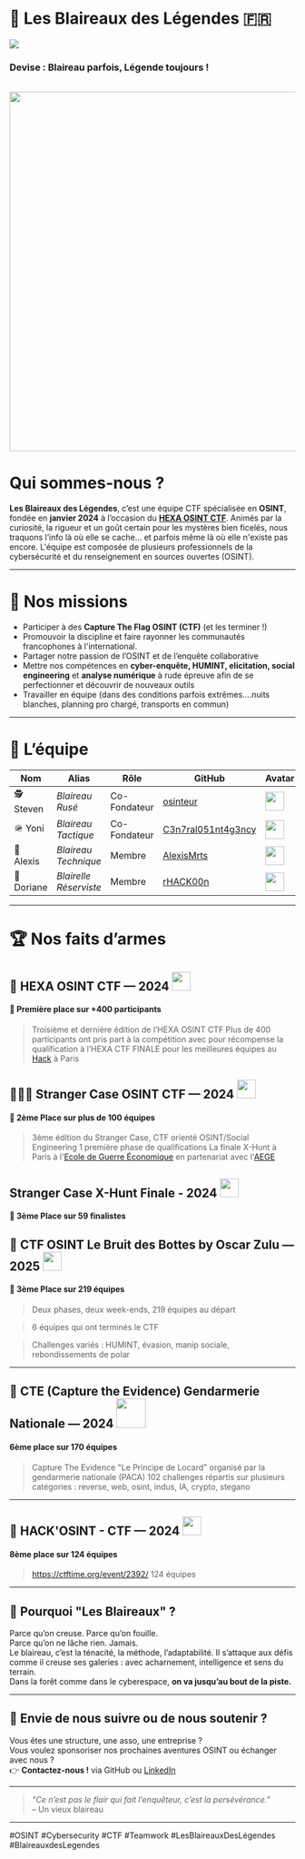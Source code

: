 # 🦡 Les Blaireaux des Légendes 🇫🇷

<img src="https://komarev.com/ghpvc/?username=Les-Blaireaux-des-Legendes&style=for-the-badge">

### Devise : Blaireau parfois, Légende toujours !</em></p>

<br>

<img width="633" src="https://github.com/user-attachments/assets/2e30e98c-20c3-4d0d-a1aa-f9aac8aa0e40">


# Qui sommes-nous ?

**Les Blaireaux des Légendes**, c’est une équipe CTF spécialisée en **OSINT**, fondée en **janvier 2024** à l’occasion du [**HEXA OSINT CTF**](https://hexaosint.fr). 
Animés par la curiosité, la rigueur et un goût certain pour les mystères bien ficelés, nous traquons l’info là où elle se cache… et parfois même là où elle n'existe pas encore.
L'équipe est composée de plusieurs professionnels de la cybersécurité et du renseignement en sources ouvertes (OSINT). 


---

# 🎯 Nos missions

- Participer à des **Capture The Flag OSINT (CTF)** (et les terminer !)
- Promouvoir la discipline et faire rayonner les communautés francophones à l'international.
- Partager notre passion de l’OSINT et de l’enquête collaborative
- Mettre nos compétences en **cyber-enquête, HUMINT, elicitation, social engineering** et **analyse numérique** à rude épreuve afin de se perfectionner et découvrir de nouveaux outils
- Travailler en équipe (dans des conditions parfois extrêmes....nuits blanches, planning pro chargé, transports en commun)

---

# 👥 L’équipe

| Nom            | Alias                | Rôle               | GitHub             | Avatar
|----------------|----------------------|--------------------|--------------------|--------------------|
| 🕵️ Steven     | *Blaireau Rusé*       | Co-Fondateur | [osinteur](https://github.com/osinteur)                     | <img width="33" src="https://github.com/user-attachments/assets/cefc83f5-746a-4acd-85a1-c5845a27f7f8">
| 🪖 Yoni       | *Blaireau Tactique*   | Co-Fondateur | [C3n7ral051nt4g3ncy](https://github.com/C3n7ral051nt4g3ncy) | <img width="33" src="https://github.com/user-attachments/assets/60de1efc-bfda-4b9d-abea-067228203340">
| 📡 Alexis     | *Blaireau Technique*  | Membre       | [AlexisMrts](https://github.com/AlexisMrts)                 | <img width="33" src="https://github.com/user-attachments/assets/5b7c06d1-f17b-4e9b-8c85-0da844470f34">
| 🦝 Doriane    | *Blairelle Réserviste* | Membre      | [rHACK00n](https://github.com/rHACK00n)                     | <img width="33" src="https://github.com/user-attachments/assets/7e67a361-7d5d-447d-abbb-d0c25c1c4ab1">


---

# 🏆 Nos faits d’armes

## 🔎 HEXA OSINT CTF — 2024  <img width=33 src="https://github.com/user-attachments/assets/d4bded56-3e42-4f8a-ad4e-eabb722b7e48">

#### 🥇 Première place sur +400 participants

> Troisième et dernière édition de l’HEXA OSINT CTF
> Plus de 400 participants ont pris part à la compétition avec pour récompense la qualification à l’HEXA CTF FINALE pour les meilleures équipes au [Hack](https://lehack.org) à Paris



## 🕵🏻‍♂️ Stranger Case OSINT CTF — 2024  <img width=33 src="https://github.com/user-attachments/assets/db4aacbd-7889-4daf-92a3-5e0d5a554679">

#### 🥈 2ème Place sur plus de 100 équipes 

> 3ème édition du Stranger Case, CTF orienté OSINT/Social Engineering
> 1 première phase de qualifications
> La finale X-Hunt à Paris à l'[Ecole de Guerre Économique](https://www.ege.fr) en partenariat avec l'[AEGE](https://www.aege.fr/)


## Stranger Case X-Hunt Finale - 2024  <img width=33 src="https://github.com/user-attachments/assets/db4aacbd-7889-4daf-92a3-5e0d5a554679">

#### 🥉 3ème Place sur 59 finalistes


## 👢 CTF OSINT Le Bruit des Bottes by Oscar Zulu — 2025  <img width=33 src="https://github.com/user-attachments/assets/f0c2d5b9-e2bc-4472-96d3-615c1a677004">

#### 🥉 3ème Place sur 219 équipes

> Deux phases, deux week-ends, 219 équipes au départ

> 6 équipes qui ont terminés le CTF

> Challenges variés : HUMINT, évasion, manip sociale, rebondissements de polar

---

## 👮 CTE (Capture the Evidence) Gendarmerie Nationale — 2024  <img width=52 src="https://github.com/user-attachments/assets/1692b15e-74bf-4355-8803-685d7ec9075b">

#### 6ème place sur 170 équipes

> Capture The Evidence "Le Principe de Locard" organisé par la gendarmerie nationale (PACA)
> 102 challenges répartis sur plusieurs catégories : reverse, web, osint, indus, IA, crypto, stegano

---

## 🦊 HACK'OSINT - CTF — 2024 <img width=33 src="https://github.com/user-attachments/assets/668d296d-5016-4836-9fe7-e523b2a96999">

#### 8ème place sur 124 équipes 

> https://ctftime.org/event/2392/
> 124 équipes


---


## 🐾 Pourquoi "Les Blaireaux" ?

Parce qu’on creuse. Parce qu’on fouille.  
Parce qu’on ne lâche rien. Jamais.  
Le blaireau, c’est la ténacité, la méthode, l’adaptabilité. Il s’attaque aux défis comme il creuse ses galeries : avec acharnement, intelligence et sens du terrain.  
Dans la forêt comme dans le cyberespace, **on va jusqu’au bout de la piste.**

---

## 💬 Envie de nous suivre ou de nous soutenir ?

Vous êtes une structure, une asso, une entreprise ?  
Vous voulez sponsoriser nos prochaines aventures OSINT ou échanger avec nous ?  
👉 **Contactez-nous !** via GitHub ou [LinkedIn](https://www.linkedin.com/company/bdl-osint)

---

> _"Ce n’est pas le flair qui fait l’enquêteur, c’est la persévérance."_  
> – Un vieux blaireau

---

#OSINT #Cybersecurity #CTF #Teamwork #LesBlaireauxDesLégendes #BlaireauxdesLegendes
